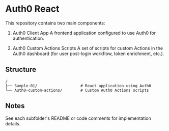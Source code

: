 # Auth0 React

This repository contains two main components:

1. Auth0 Client App
A frontend application configured to use Auth0 for authentication.

2. Auth0 Custom Actions Scripts
A set of scripts for custom Actions in the Auth0 dashboard (for user post-login workflow, token enrichment, etc.).

## Structure
```
/
├── Sample-01/                   # React application using Auth0
└── Auth0-custom-actions/        # Custom Auth0 Actions scripts
```

## Notes
See each subfolder's README or code comments for implementation details.